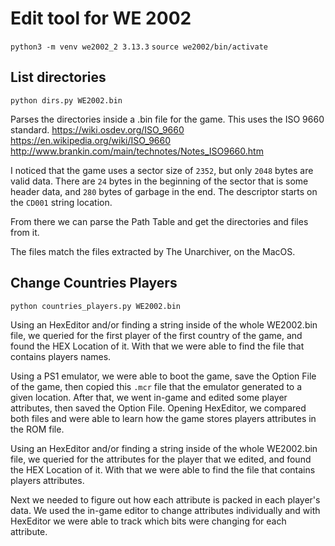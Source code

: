 # Edit tool for WE 2002

`python3 -m venv we2002_2 3.13.3`
`source we2002/bin/activate`

## List directories

`python dirs.py WE2002.bin`

Parses the directories inside a .bin file for the game. This uses the ISO 9660 standard.
https://wiki.osdev.org/ISO_9660
https://en.wikipedia.org/wiki/ISO_9660
http://www.brankin.com/main/technotes/Notes_ISO9660.htm

I noticed that the game uses a sector size of `2352`, but only `2048` bytes are valid data.
There are `24` bytes in the beginning of the sector that is some header data, and `280` bytes of garbage in the end.
The descriptor starts on the `CD001` string location.

From there we can parse the Path Table and get the directories and files from it.

The files match the files extracted by The Unarchiver, on the MacOS.

## Change Countries Players

`python countries_players.py WE2002.bin`

Using an HexEditor and/or finding a string inside of the whole WE2002.bin file, we queried for the first player of the first country of the game, and found the HEX Location of it. With that we were able to find the file that contains players names.


Using a PS1 emulator, we were able to boot the game, save the Option File of the game, then copied this `.mcr` file that the emulator generated to a given location. After that, we went in-game and edited some player attributes, then saved the Option File. Opening HexEditor, we compared both files and were able to learn how the game stores players attributes in the ROM file.

Using an HexEditor and/or finding a string inside of the whole WE2002.bin file, we queried for the attributes for the player that we edited, and found the HEX Location of it. With that we were able to find the file that contains players attributes.


Next we needed to figure out how each attribute is packed in each player's data. We used the in-game editor to change attributes individually and with HexEditor we were able to track which bits were changing for each attribute.